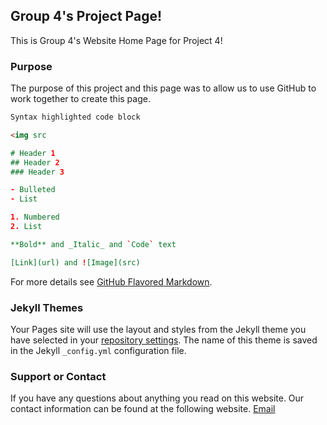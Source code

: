 ## Group 4's Project Page!

This is Group 4's Website Home Page for Project 4!

### Purpose

The purpose of this project and this page was to allow us to use GitHub to work together to create this page.

```markdown
Syntax highlighted code block

<img src

# Header 1
## Header 2
### Header 3

- Bulleted
- List

1. Numbered
2. List

**Bold** and _Italic_ and `Code` text

[Link](url) and ![Image](src)
```

For more details see [GitHub Flavored Markdown](https://guides.github.com/features/mastering-markdown/).

### Jekyll Themes

Your Pages site will use the layout and styles from the Jekyll theme you have selected in your [repository settings](https://github.com/wmmram99/DevOpsProject2/settings). The name of this theme is saved in the Jekyll `_config.yml` configuration file.

### Support or Contact

If you have any questions about anything you read on this website. Our contact information can be found at the following website. [Email](https://www.randomlists.com/email-addresses)

